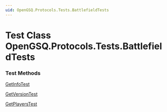 ```yaml
---
uid: OpenGSQ.Protocols.Tests.BattlefieldTests
---
```


# Test Class OpenGSQ.Protocols.Tests.BattlefieldTests

### Test Methods

[GetInfoTest](xref:OpenGSQ.Protocols.Tests.BattlefieldTests.GetInfoTest)

[GetVersionTest](xref:OpenGSQ.Protocols.Tests.BattlefieldTests.GetVersionTest)

[GetPlayersTest](xref:OpenGSQ.Protocols.Tests.BattlefieldTests.GetPlayersTest)

